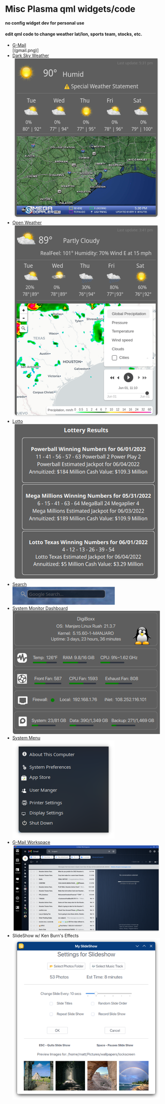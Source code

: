 # Misc Plasma qml widgets/code
#### no config widget dev for personal use <br>
#### edit qml code to change weather lat/lon, sports team, stocks, etc. <br>

* [G-Mail](https://github.com/txhammer68/qml/blob/master/G-Mail.zip)<br>
[(gmail.png)]<br>
* [Dark Sky Weather](https://github.com/txhammer68/qml/blob/master/DarkSky.zip)<br>
[![Dark Sky Weather](dark-sky.png)](https://github.com/txhammer68/qml/blob/master/DarkSky.zip) <br>
* [Open Weather](https://github.com/txhammer68/qml/blob/master/OpenWeather.zip)<br>
[![Open Weather](OpenWeather.png)](https://github.com/txhammer68/qml/blob/master/OpenWeather.zip) <br>
* [Lotto](https://github.com/txhammer68/qml/blob/master/Lotto.zip)<br>
[![Lotto](lotto.png)](https://github.com/txhammer68/qml/blob/master/Lotto.zip) <br>
* [Search](https://github.com/txhammer68/qml/blob/master/org.kde.search.zip)<br>
[![Search Widget](search.png)](https://github.com/txhammer68/qml/blob/master/org.kde.search.zip)
* [System Monitor Dashboard](https://github.com/txhammer68/qml/blob/master/SystemDashboard.zip)<br>
 [![System dashboard](dashboard.png)](https://github.com/txhammer68/qml/blob/master/SystemDashboard.zip)
* [System Menu](https://github.com/txhammer68/qml/blob/master/system-menu.zip) <br>
 [![System menu](system-menu.png)](https://github.com/txhammer68/qml/blob/master/system-menu.zip)
* [G-Mail Workspace](https://github.com/txhammer68/qml/blob/master/gmail/gmail.zip)<br>
 [![G-Mail Workspace](Screenshot_gmail.png)](https://github.com/txhammer68/qml/blob/master/gmail/gmail.zip)
 * SlideShow w/ Ken Burn's Effects<br>
 [![slideshow](slideshow.png)](https://github.com/txhammer68/qml/blob/master/slideshow.zip)

